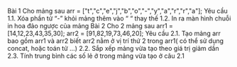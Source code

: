 Bài 1
Cho mảng sau
arr = ["t","c","e","j","b","o","-","y","a","r","r","a"];
Yêu cầu
1.1. Xóa phần tử “-” khỏi mảng thêm vào “ “ thay thế
1.2. In ra màn hình chuỗi in hoa đảo ngược của mảng
Bài 2
Cho 2 mảng sau
arr1 = [14,12,23,43,35,30];
arr2 = [91,82,19,73,46,20];
Yêu cầu
2.1. Tạo mảng arr bao gồm arr1 và arr2 biết arr2 nằm ở vị trí thứ 2 trong arr1( có thể sử dụng concat, hoặc toán tử ...)
2.2. Sắp xếp mảng vừa tạo theo giá trị giảm dần
2.3. Tính trung bình các số lẻ ở trong mảng vừa tạo ở câu 2.1
